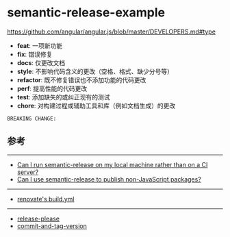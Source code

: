 # semantic-release-example

https://github.com/angular/angular.js/blob/master/DEVELOPERS.md#type

- **feat**: 一项新功能
- **fix**: 错误修复
- **docs**: 仅更改文档
- **style**: 不影响代码含义的更改（空格、格式、缺少分号等）
- **refactor**: 既不修复错误也不添加功能的代码更改
- **perf**: 提高性能的代码更改
- **test**: 添加缺失的或纠正现有的测试
- **chore**: 对构建过程或辅助工具和库（例如文档生成）的更改
```
BREAKING CHANGE:
```

## 参考
---
- [Can I run semantic-release on my local machine rather than on a CI server?](https://semantic-release.gitbook.io/semantic-release/support/faq#can-i-run-semantic-release-on-my-local-machine-rather-than-on-a-ci-server)
- [Can I use semantic-release to publish non-JavaScript packages?](https://semantic-release.gitbook.io/semantic-release/support/faq#can-i-use-semantic-release-to-publish-non-javascript-packages)

---
- [renovate's build.yml](https://github.com/renovatebot/renovate/blob/9ed6666aeb15f4cd795c598e4007c097aa4c4cc8/.github/workflows/build.yml#L715)

---
- [release-please](https://github.com/googleapis/release-please/blob/main/docs/cli.md)
- [commit-and-tag-version](https://github.com/absolute-version/commit-and-tag-version)